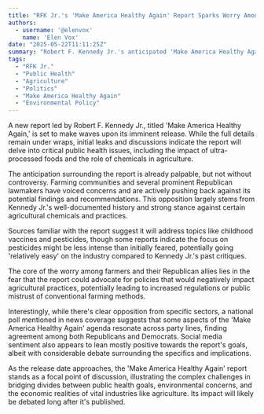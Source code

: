 ```yaml
---
title: "RFK Jr.'s 'Make America Healthy Again' Report Sparks Worry Among Farmers and Republicans Ahead of Release"
authors:
  - username: '@elenvox'
    name: 'Elen Vox'
date: "2025-05-22T11:11:25Z"
summary: "Robert F. Kennedy Jr.'s anticipated 'Make America Healthy Again' report, focusing on public health issues including food and agriculture, is generating significant pushback from farming communities and some Republican lawmakers even before its official release. Expected to tackle topics like processed foods and pesticides, the report highlights the contentious intersection of health policy, environmental concerns, and political divides."
tags:
  - "RFK Jr."
  - "Public Health"
  - "Agriculture"
  - "Politics"
  - "Make America Healthy Again"
  - "Environmental Policy"
---
```


A new report led by Robert F. Kennedy Jr., titled 'Make America Healthy Again,' is set to make waves upon its imminent release. While the full details remain under wraps, initial leaks and discussions indicate the report will delve into critical public health issues, including the impact of ultra-processed foods and the role of chemicals in agriculture.

The anticipation surrounding the report is already palpable, but not without controversy. Farming communities and several prominent Republican lawmakers have voiced concerns and are actively pushing back against its potential findings and recommendations. This opposition largely stems from Kennedy Jr.'s well-documented history and strong stance against certain agricultural chemicals and practices.

Sources familiar with the report suggest it will address topics like childhood vaccines and pesticides, though some reports indicate the focus on pesticides might be less intense than initially feared, potentially going 'relatively easy' on the industry compared to Kennedy Jr.'s past critiques.

The core of the worry among farmers and their Republican allies lies in the fear that the report could advocate for policies that would negatively impact agricultural practices, potentially leading to increased regulations or public mistrust of conventional farming methods.

Interestingly, while there's clear opposition from specific sectors, a national poll mentioned in news coverage suggests that some aspects of the 'Make America Healthy Again' agenda resonate across party lines, finding agreement among both Republicans and Democrats. Social media sentiment also appears to lean mostly positive towards the report's goals, albeit with considerable debate surrounding the specifics and implications.

As the release date approaches, the 'Make America Healthy Again' report stands as a focal point of discussion, illustrating the complex challenges in bridging divides between public health goals, environmental concerns, and the economic realities of vital industries like agriculture. Its impact will likely be debated long after it's published.
